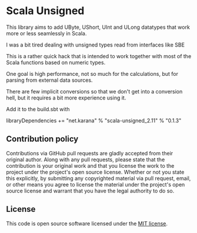 # Scala Unsigned #

This library aims to add UByte, UShort, UInt and ULong datatypes that work more or less seamlessly in Scala.

I was a bit tired dealing with unsigned types read from interfaces like SBE

This is a rather quick hack that is intended to work together with most of the Scala functions based on numeric types.

One goal is high performance, not so much for the calculations, but for parsing from external data sources.

There are few implicit conversions so that we don't get into a conversion hell, but it requires a bit more experience using it.

Add it to the build.sbt with

libraryDependencies += "net.karana" % "scala-unsigned_2.11" % "0.1.3" 

## Contribution policy ##

Contributions via GitHub pull requests are gladly accepted from their original author. Along with any pull requests, please state that the contribution is your original work and that you license the work to the project under the project's open source license. Whether or not you state this explicitly, by submitting any copyrighted material via pull request, email, or other means you agree to license the material under the project's open source license and warrant that you have the legal authority to do so.

## License ##

This code is open source software licensed under the [MIT license](https://opensource.org/licenses/mit-license.php).
